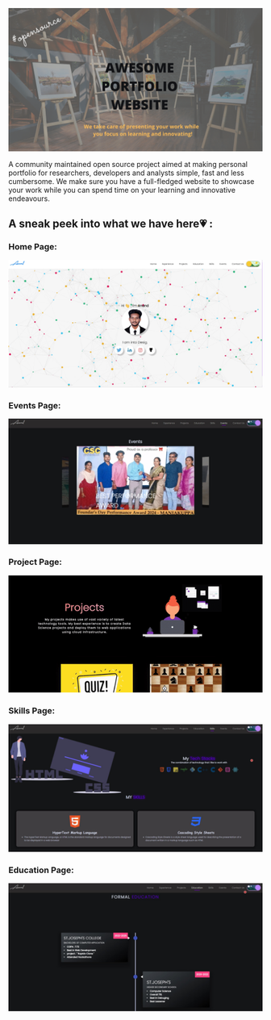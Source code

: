 ![Awesome Portfolio Website](./readme_assets/banner_apw.png)

<div align="center">



</div>

A community maintained open source project aimed at making personal portfolio for researchers, developers and analysts simple, fast and less cumbersome. We make sure you have a full-fledged website to showcase your work while you can spend time on your learning and innovative endeavours.

## A sneak peek into what we have here💗 :

### Home Page:

<p align="center"><img src="./readme_assets/h1.jpg"></p>

### Events Page:

<p align="center"><img src="./readme_assets/h4.jpg"></p>

### Project Page:

<p align="center"><img src="./readme_assets/Project_Page.gif"></p>

### Skills Page:

<p align="center"><img src="./readme_assets/h3.jpg"></p>

### Education Page:

<p align="center"><img src="./readme_assets/h2.jpg"></p>

